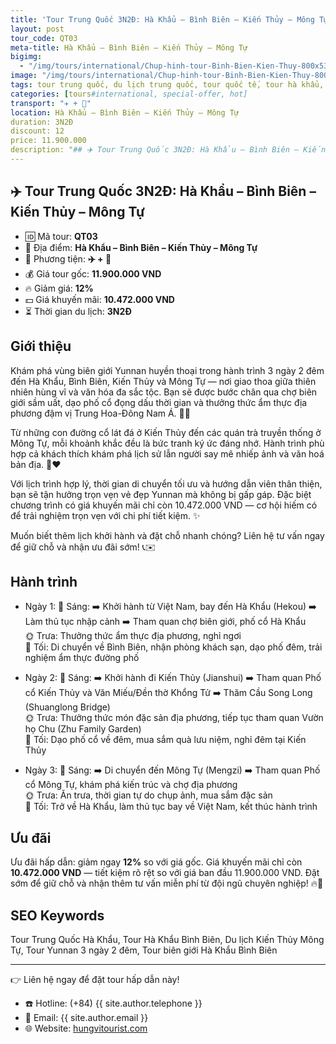 ```yaml
---
title: 'Tour Trung Quốc 3N2Đ: Hà Khẩu – Bình Biên – Kiến Thủy – Mông Tự'
layout: post
tour_code: QT03
meta-title: Hà Khẩu – Bình Biên – Kiến Thủy – Mông Tự
bigimg:
  - "/img/tours/international/Chup-hinh-tour-Binh-Bien-Kien-Thuy-800x533.jpg"
image: "/img/tours/international/Chup-hinh-tour-Binh-Bien-Kien-Thuy-800x533.jpg"
tags: tour trung quốc, du lịch trung quốc, tour quốc tế, tour hà khẩu, tour bình biên, tour kiến thủy, tour mông tự
categories: [tours#international, special-offer, hot]
transport: "✈️ + 🚌"
location: Hà Khẩu – Bình Biên – Kiến Thủy – Mông Tự
duration: 3N2Đ
discount: 12
price: 11.900.000
description: "## ✈️ Tour Trung Quốc 3N2Đ: Hà Khẩu – Bình Biên – Kiến Thủy – Mông Tự"
---
```


## ✈️ Tour Trung Quốc 3N2Đ: Hà Khẩu – Bình Biên – Kiến Thủy – Mông Tự 

- 🆔 Mã tour: **QT03**
- 📍 Địa điểm: **Hà Khẩu – Bình Biên – Kiến Thủy – Mông Tự**
- 🚗 Phương tiện: **✈️ + 🚌**
- 💰 Giá tour gốc: **11.900.000 VND**
- 🔥 Giảm giá: **12%**
- 💵 Giá khuyến mãi: **10.472.000 VND**
- ⏳ Thời gian du lịch: **3N2Đ**

## Giới thiệu
Khám phá vùng biên giới Yunnan huyền thoại trong hành trình 3 ngày 2 đêm đến Hà Khẩu, Bình Biên, Kiến Thủy và Mông Tự — nơi giao thoa giữa thiên nhiên hùng vĩ và văn hóa đa sắc tộc. Bạn sẽ được bước chân qua chợ biên giới sầm uất, dạo phố cổ đọng dấu thời gian và thưởng thức ẩm thực địa phương đậm vị Trung Hoa-Đông Nam Á. 🌿🍜

Từ những con đường cổ lát đá ở Kiến Thủy đến các quán trà truyền thống ở Mông Tự, mỗi khoảnh khắc đều là bức tranh ký ức đáng nhớ. Hành trình phù hợp cả khách thích khám phá lịch sử lẫn người say mê nhiếp ảnh và văn hoá bản địa. 📸❤️

Với lịch trình hợp lý, thời gian di chuyển tối ưu và hướng dẫn viên thân thiện, bạn sẽ tận hưởng trọn vẹn vẻ đẹp Yunnan mà không bị gấp gáp. Đặc biệt chương trình có giá khuyến mãi chỉ còn 10.472.000 VND — cơ hội hiếm có để trải nghiệm trọn vẹn với chi phí tiết kiệm. ✨

Muốn biết thêm lịch khởi hành và đặt chỗ nhanh chóng? Liên hệ tư vấn ngay để giữ chỗ và nhận ưu đãi sớm! 📞✉️

## Hành trình
- Ngày 1:
  🌅 Sáng: ➡️ Khởi hành từ Việt Nam, bay đến Hà Khẩu (Hekou) ➡️ Làm thủ tục nhập cảnh ➡️ Tham quan chợ biên giới, phố cổ Hà Khẩu  
  🌞 Trưa: Thưởng thức ẩm thực địa phương, nghỉ ngơi  
  🌙 Tối: Di chuyển về Bình Biên, nhận phòng khách sạn, dạo phố đêm, trải nghiệm ẩm thực đường phố

- Ngày 2:
  🌅 Sáng: ➡️ Khởi hành đi Kiến Thủy (Jianshui) ➡️ Tham quan Phố cổ Kiến Thủy và Văn Miếu/Đền thờ Khổng Tử ➡️ Thăm Cầu Song Long (Shuanglong Bridge)  
  🌞 Trưa: Thưởng thức món đặc sản địa phương, tiếp tục tham quan Vườn họ Chu (Zhu Family Garden)  
  🌙 Tối: Dạo phố cổ về đêm, mua sắm quà lưu niệm, nghỉ đêm tại Kiến Thủy

- Ngày 3:
  🌅 Sáng: ➡️ Di chuyển đến Mông Tự (Mengzi) ➡️ Tham quan Phố cổ Mông Tự, khám phá kiến trúc và chợ địa phương  
  🌞 Trưa: Ăn trưa, thời gian tự do chụp ảnh, mua sắm đặc sản  
  🌙 Tối: Trở về Hà Khẩu, làm thủ tục bay về Việt Nam, kết thúc hành trình

## Ưu đãi
Ưu đãi hấp dẫn: giảm ngay **12%** so với giá gốc. Giá khuyến mãi chỉ còn **10.472.000 VND** — tiết kiệm rõ rệt so với giá ban đầu 11.900.000 VND. Đặt sớm để giữ chỗ và nhận thêm tư vấn miễn phí từ đội ngũ chuyên nghiệp! 🔥🎉

## SEO Keywords
Tour Trung Quốc Hà Khẩu, Tour Hà Khẩu Bình Biên, Du lịch Kiến Thủy Mông Tự, Tour Yunnan 3 ngày 2 đêm, Tour biên giới Hà Khẩu Bình Biên

---

👉 Liên hệ ngay để đặt tour hấp dẫn này!

- ☎️ Hotline: (+84) {{ site.author.telephone }}
- 📧 Email: {{ site.author.email }}
- 🌐 Website: [hungvitourist.com](https://hungvitourist.com)

